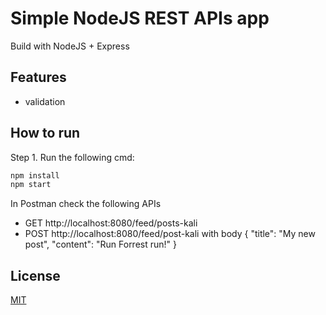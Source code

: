 # Simple NodeJS REST APIs app

Build with NodeJS + Express

## Features

- validation

## How to run

Step 1. Run the following cmd:

```bash
npm install
npm start
```

In Postman check the following APIs
- GET http://localhost:8080/feed/posts-kali
- POST http://localhost:8080/feed/post-kali  with body 
{
	"title": "My new post", 
	"content": "Run Forrest run!"
}

## License
[MIT](https://choosealicense.com/licenses/mit/)